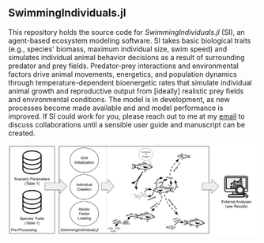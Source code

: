 ## SwimmingIndividuals.jl

This repository holds the source code for *SwimmingIndividuals.jl* (SI), an agent-based ecosystem modeling software. SI takes basic biological traits (e.g., species' biomass, maximum individual size, swim speed) and simulates individual animal behavior decisions as a result of surrounding predator and prey fields. Predator-prey interactions and environmental factors drive animal movements, energetics, and population dynamics through temperature-dependent bioenergetic rates that simulate individual animal growth and reproductive output from [ideally] realistic prey fields and environmental conditions. The model is in development, as new processes become made available and and model performance is improved. If SI could work for you, please reach out to me at my [email](msw200@miami.edu) to discuss collaborations until a sensible user guide and manuscript can be created.


![SwimmingIndividuals Schematic](full_SI_Schematic.png)
